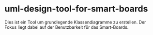 # uml-design-tool-for-smart-boards
Dies ist ein Tool um grundlegende Klassendiagramme zu erstellen. Der Fokus liegt dabei auf der Benutzbarkeit für das Smart-Boards.

